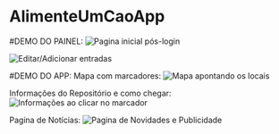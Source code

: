 # AlimenteUmCaoApp

#DEMO DO PAINEL:
![Pagina inicial pós-login](https://i.imgur.com/122gR0a.jpg)

![Editar/Adicionar entradas](https://i.imgur.com/0Fhv1nJ.jpg)


#DEMO DO APP:
Mapa com marcadores:
![Mapa apontando os locais](https://i.imgur.com/nU24PxA.jpg)

Informações do Repositório e como chegar:
![Informações ao clicar no marcador](https://i.imgur.com/NeL1qaf.jpg)

Pagina de Notícias:
![Pagina de Novidades e Publicidade](https://i.imgur.com/09TzBtM.jpg)

